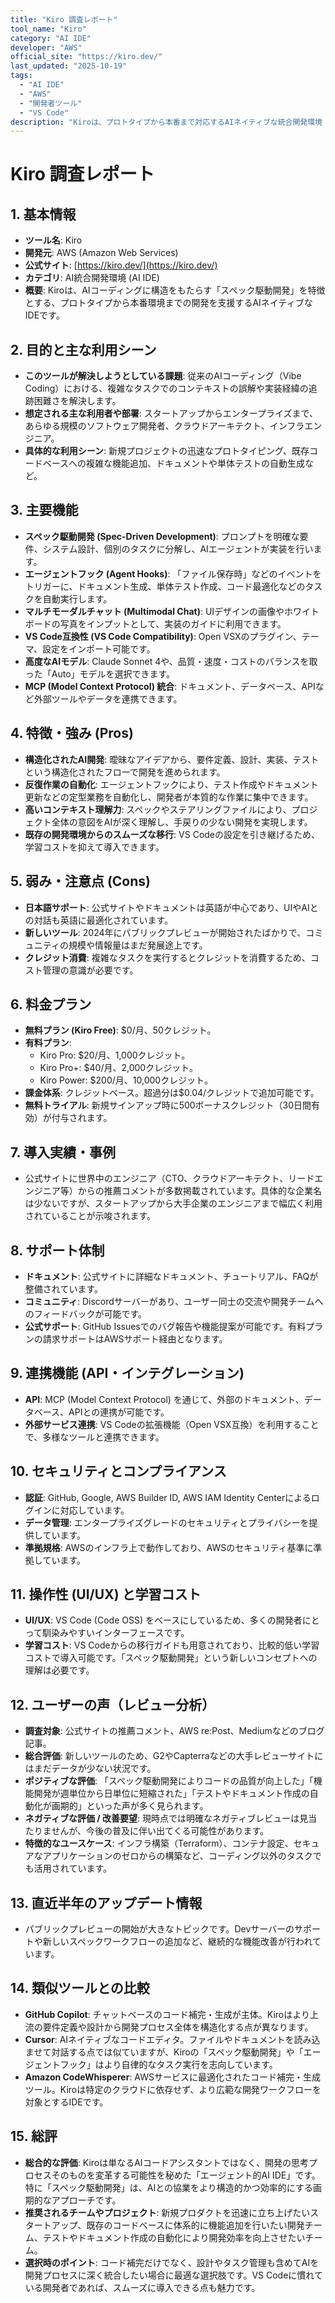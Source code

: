 ```yaml
---
title: "Kiro 調査レポート"
tool_name: "Kiro"
category: "AI IDE"
developer: "AWS"
official_site: "https://kiro.dev/"
last_updated: "2025-10-19"
tags:
  - "AI IDE"
  - "AWS"
  - "開発者ツール"
  - "VS Code"
description: "Kiroは、プロトタイプから本番まで対応するAIネイティブな統合開発環境（IDE）です。"
---
```


# **Kiro 調査レポート**

## **1. 基本情報**

*   **ツール名**: Kiro
*   **開発元**: AWS (Amazon Web Services)
*   **公式サイト**: [https://kiro.dev/](https://kiro.dev/)
*   **カテゴリ**: AI統合開発環境 (AI IDE)
*   **概要**: Kiroは、AIコーディングに構造をもたらす「スペック駆動開発」を特徴とする、プロトタイプから本番環境までの開発を支援するAIネイティブなIDEです。

## **2. 目的と主な利用シーン**

*   **このツールが解決しようとしている課題**: 従来のAIコーディング（Vibe Coding）における、複雑なタスクでのコンテキストの誤解や実装経緯の追跡困難さを解決します。
*   **想定される主な利用者や部署**: スタートアップからエンタープライズまで、あらゆる規模のソフトウェア開発者、クラウドアーキテクト、インフラエンジニア。
*   **具体的な利用シーン**: 新規プロジェクトの迅速なプロトタイピング、既存コードベースへの複雑な機能追加、ドキュメントや単体テストの自動生成など。

## **3. 主要機能**

*   **スペック駆動開発 (Spec-Driven Development)**: プロンプトを明確な要件、システム設計、個別のタスクに分解し、AIエージェントが実装を行います。
*   **エージェントフック (Agent Hooks)**: 「ファイル保存時」などのイベントをトリガーに、ドキュメント生成、単体テスト作成、コード最適化などのタスクを自動実行します。
*   **マルチモーダルチャット (Multimodal Chat)**: UIデザインの画像やホワイトボードの写真をインプットとして、実装のガイドに利用できます。
*   **VS Code互換性 (VS Code Compatibility)**: Open VSXのプラグイン、テーマ、設定をインポート可能です。
*   **高度なAIモデル**: Claude Sonnet 4や、品質・速度・コストのバランスを取った「Auto」モデルを選択できます。
*   **MCP (Model Context Protocol) 統合**: ドキュメント、データベース、APIなど外部ツールやデータを連携できます。

## **4. 特徴・強み (Pros)**

*   **構造化されたAI開発**: 曖昧なアイデアから、要件定義、設計、実装、テストという構造化されたフローで開発を進められます。
*   **反復作業の自動化**: エージェントフックにより、テスト作成やドキュメント更新などの定型業務を自動化し、開発者が本質的な作業に集中できます。
*   **高いコンテキスト理解力**: スペックやステアリングファイルにより、プロジェクト全体の意図をAIが深く理解し、手戻りの少ない開発を実現します。
*   **既存の開発環境からのスムーズな移行**: VS Codeの設定を引き継げるため、学習コストを抑えて導入できます。

## **5. 弱み・注意点 (Cons)**

*   **日本語サポート**: 公式サイトやドキュメントは英語が中心であり、UIやAIとの対話も英語に最適化されています。
*   **新しいツール**: 2024年にパブリックプレビューが開始されたばかりで、コミュニティの規模や情報量はまだ発展途上です。
*   **クレジット消費**: 複雑なタスクを実行するとクレジットを消費するため、コスト管理の意識が必要です。

## **6. 料金プラン**

*   **無料プラン (Kiro Free)**: $0/月、50クレジット。
*   **有料プラン**:
    *   Kiro Pro: $20/月、1,000クレジット。
    *   Kiro Pro+: $40/月、2,000クレジット。
    *   Kiro Power: $200/月、10,000クレジット。
*   **課金体系**: クレジットベース。超過分は$0.04/クレジットで追加可能です。
*   **無料トライアル**: 新規サインアップ時に500ボーナスクレジット（30日間有効）が付与されます。

## **7. 導入実績・事例**

*   公式サイトに世界中のエンジニア（CTO、クラウドアーキテクト、リードエンジニア等）からの推薦コメントが多数掲載されています。具体的な企業名は少ないですが、スタートアップから大手企業のエンジニアまで幅広く利用されていることが示唆されます。

## **8. サポート体制**

*   **ドキュメント**: 公式サイトに詳細なドキュメント、チュートリアル、FAQが整備されています。
*   **コミュニティ**: Discordサーバーがあり、ユーザー同士の交流や開発チームへのフィードバックが可能です。
*   **公式サポート**: GitHub Issuesでのバグ報告や機能提案が可能です。有料プランの請求サポートはAWSサポート経由となります。

## **9. 連携機能 (API・インテグレーション)**

*   **API**: MCP (Model Context Protocol) を通じて、外部のドキュメント、データベース、APIとの連携が可能です。
*   **外部サービス連携**: VS Codeの拡張機能（Open VSX互換）を利用することで、多様なツールと連携できます。

## **10. セキュリティとコンプライアンス**

*   **認証**: GitHub, Google, AWS Builder ID, AWS IAM Identity Centerによるログインに対応しています。
*   **データ管理**: エンタープライズグレードのセキュリティとプライバシーを提供しています。
*   **準拠規格**: AWSのインフラ上で動作しており、AWSのセキュリティ基準に準拠しています。

## **11. 操作性 (UI/UX) と学習コスト**

*   **UI/UX**: VS Code (Code OSS) をベースにしているため、多くの開発者にとって馴染みやすいインターフェースです。
*   **学習コスト**: VS Codeからの移行ガイドも用意されており、比較的低い学習コストで導入可能です。「スペック駆動開発」という新しいコンセプトへの理解は必要です。

## **12. ユーザーの声（レビュー分析）**

*   **調査対象**: 公式サイトの推薦コメント、AWS re:Post、Mediumなどのブログ記事。
*   **総合評価**: 新しいツールのため、G2やCapterraなどの大手レビューサイトにはまだデータが少ない状況です。
*   **ポジティブな評価**: 「スペック駆動開発によりコードの品質が向上した」「機能開発が週単位から日単位に短縮された」「テストやドキュメント作成の自動化が画期的」といった声が多く見られます。
*   **ネガティブな評価 / 改善要望**: 現時点では明確なネガティブレビューは見当たりませんが、今後の普及に伴い出てくる可能性があります。
*   **特徴的なユースケース**: インフラ構築（Terraform）、コンテナ設定、セキュアなアプリケーションのゼロからの構築など、コーディング以外のタスクでも活用されています。

## **13. 直近半年のアップデート情報**

*   パブリックプレビューの開始が大きなトピックです。Devサーバーのサポートや新しいスペックワークフローの追加など、継続的な機能改善が行われています。

## **14. 類似ツールとの比較**

*   **GitHub Copilot**: チャットベースのコード補完・生成が主体。Kiroはより上流の要件定義や設計から開発プロセス全体を構造化する点が異なります。
*   **Cursor**: AIネイティブなコードエディタ。ファイルやドキュメントを読み込ませて対話する点では似ていますが、Kiroの「スペック駆動開発」や「エージェントフック」はより自律的なタスク実行を志向しています。
*   **Amazon CodeWhisperer**: AWSサービスに最適化されたコード補完・生成ツール。Kiroは特定のクラウドに依存せず、より広範な開発ワークフローを対象とするIDEです。

## **15. 総評**

*   **総合的な評価**: Kiroは単なるAIコードアシスタントではなく、開発の思考プロセスそのものを変革する可能性を秘めた「エージェント的AI IDE」です。特に「スペック駆動開発」は、AIとの協業をより構造的かつ効率的にする画期的なアプローチです。
*   **推奨されるチームやプロジェクト**: 新規プロダクトを迅速に立ち上げたいスタートアップ、既存のコードベースに体系的に機能追加を行いたい開発チーム、テストやドキュメント作成の自動化により開発効率を向上させたいチーム。
*   **選択時のポイント**: コード補完だけでなく、設計やタスク管理も含めてAIを開発プロセスに深く統合したい場合に最適な選択肢です。VS Codeに慣れている開発者であれば、スムーズに導入できる点も魅力です。
